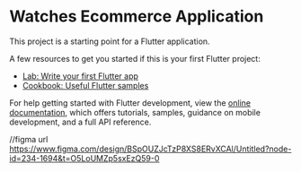 # Watches Ecommerce Application 

This project is a starting point for a Flutter application.

A few resources to get you started if this is your first Flutter project:

- [Lab: Write your first Flutter app](https://docs.flutter.dev/get-started/codelab)
- [Cookbook: Useful Flutter samples](https://docs.flutter.dev/cookbook)

For help getting started with Flutter development, view the
[online documentation](https://docs.flutter.dev/), which offers tutorials,
samples, guidance on mobile development, and a full API reference.

//figma url
https://www.figma.com/design/BSpOUZJcTzP8XS8ERvXCAl/Untitled?node-id=234-1694&t=O5LoUMZp5sxEzQ59-0
